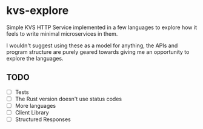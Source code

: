# kvs-explore
Simple KVS HTTP Service implemented in a few languages to explore how it feels to write minimal microservices in them.

I wouldn't suggest using these as a model for anything, the APIs and program structure are purely geared towards giving me an opportunity to explore the languages.

## TODO
- [ ] Tests
- [ ] The Rust version doesn't use status codes
- [ ] More languages
- [ ] Client Library
- [ ] Structured Responses 
